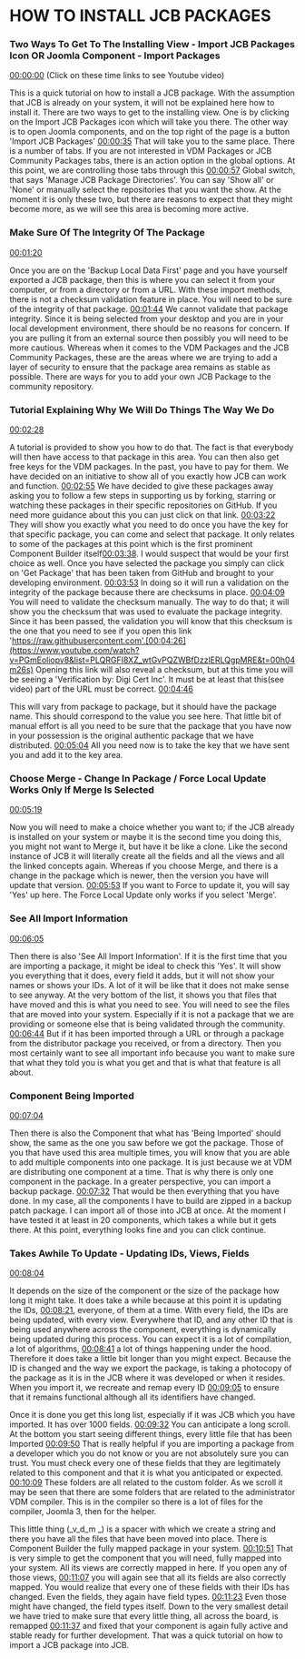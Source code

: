 # HOW TO INSTALL JCB PACKAGES

### Two Ways To Get To The Installing View - Import JCB Packages Icon OR Joomla Component - Import Packages

[00:00:00](https://www.youtube.com/watch?v=PGmEoliopv8&list=PLQRGFI8XZ_wtGvPQZWBfDzzlERLQgpMRE&t=00h00m00s) 
(Click on these time links to see Youtube video)

This is a quick tutorial on how to install a JCB package. With the assumption that JCB is already on your system, it will not be explained here how to install it. There are two ways to get to the installing view. One is by clicking on the Import JCB Packages icon which will take you there. The other way is to open Joomla components, and on the top right of the page is a button 'Import JCB Packages' [00:00:35](https://www.youtube.com/watch?v=PGmEol.iopv8&list=PLQRGFI8XZ_wtGvPQZWBfDzzlERLQgpMRE&t=00h00m35s) That will take you to the same place. There is a number of tabs. If you are not interested in VDM Packages or JCB Community Packages tabs, there is an action option in the global options. At this point, we are controlling those tabs through this [00:00:57](https://www.youtube.com/watch?v=PGmEoliopv8&list=PLQRGFI8XZ_wtGvPQZWBfDzzlERLQgpMRE&t=00h00m57s) Global switch, that says 'Manage JCB Package Directories'. You can say 'Show all' or 'None' or manually select the repositories that you want the show. At the moment it is only these two, but there are reasons to expect that they might become more, as we will see this area is becoming more active. 

### Make Sure Of The Integrity Of The Package 

[00:01:20](https://www.youtube.com/watch?v=PGmEoliopv8&list=PLQRGFI8XZ_wtGvPQZWBfDzzlERLQgpMRE&t=00h01m20s) 

Once you are on the 'Backup Local Data First' page and you have yourself exported a JCB package, then this is where you can select it from your computer, or from a directory or from a URL. With these import methods, there is not a checksum validation feature in place. You will need to be sure of the integrity of that package. [00:01:44](https://www.youtube.com/watch?v=PGmEoliopv8&list=PLQRGFI8XZ_wtGvPQZWBfDzzlERLQgpMRE&t=00h01m44s) We cannot validate that package integrity. Since it is being selected from your desktop and you are in your local development environment, there should be no reasons for concern. If you are pulling it from an external source then possibly you will need to be more cautious. Whereas when it comes to the VDM Packages and the JCB Community Packages, these are the areas where we are trying to add a layer of security to ensure that the package area remains as stable as possible. There are ways for you to add your own JCB Package to the community repository. 

### Tutorial Explaining Why We Will Do Things The Way We Do

[00:02:28](https://www.youtube.com/watch?v=PGmEoliopv8&list=PLQRGFI8XZ_wtGvPQZWBfDzzlERLQgpMRE&t=00h02m28s)

A tutorial is provided to show you how to do that.  The fact is that everybody will then have access to that package in this area. You can then also get free keys for the VDM packages. In the past, you have to pay for them. We have decided on an initiative to show all of you exactly how JCB can work and function. [00:02:55](https://www.youtube.com/watch?v=PGmEoliopv8&list=PLQRGFI8XZ_wtGvPQZWBfDzzlERLQgpMRE&t=00h02m55s) We have decided to give these packages away asking you to follow a few steps in supporting us by forking, starring or watching these packages in their specific repositories on GitHub. If you need more guidance about this you can just click on that link. [00:03:22](https://www.youtube.com/watch?v=PGmEoliopv8&list=PLQRGFI8XZ_wtGvPQZWBfDzzlERLQgpMRE&t=00h03m22s) They will show you exactly what you need to do once you have the key for that specific package, you can come and select that package. It only relates to some of the packages at this point which is the first prominent Component Builder itself[00:03:38](https://www.youtube.com/watch?v=PGmEoliopv8&list=PLQRGFI8XZ_wtGvPQZWBfDzzlERLQgpMRE&t=00h03m38s). I would suspect that would be your first choice as well. Once you have selected the package you simply can click on 'Get Package' that has been taken from GitHub and brought to your developing environment. [00:03:53](https://www.youtube.com/watch?v=PGmEoliopv8&list=PLQRGFI8XZ_wtGvPQZWBfDzzlERLQgpMRE&t=00h03m53s)  In doing so it will run a validation on the integrity of the package because there are checksums in place. [00:04:09](https://www.youtube.com/watch?v=PGmEoliopv8&list=PLQRGFI8XZ_wtGvPQZWBfDzzlERLQgpMRE&t=00h04m09s) You will need to validate the checksum manually. The way to do that; it will show you the checksum that was used to evaluate the package integrity. Since it has been passed, the validation you will know that this checksum is the one that you need to see if you open this link 'https://raw.githubusercontent.com'.[00:04:26](https://www.youtube.com/watch?v=PGmEoliopv8&list=PLQRGFI8XZ_wtGvPQZWBfDzzlERLQgpMRE&t=00h04m26s)  Opening this link will also reveal a checksum, but at this time you will be seeing a 'Verification by: Digi Cert Inc'. It must be at least that this(see video) part of the URL must be correct. [00:04:46](https://www.youtube.com/watch?v=PGmEoliopv8&list=PLQRGFI8XZ_wtGvPQZWBfDzzlERLQgpMRE&t=00h04m46s)


 This will vary from package to package, but it should have the package name. This should correspond to the value you see here. That little bit of manual effort is all you need to be sure that the package that you have now in your possession is the original authentic package that we have distributed. [00:05:04](https://www.youtube.com/watch?v=PGmEoliopv8&list=PLQRGFI8XZ_wtGvPQZWBfDzzlERLQgpMRE&t=00h05m04s)  All you need now is to take the key that we have sent you and add it to the key area. 

### Choose Merge - Change In Package / Force Local Update Works Only If Merge Is Selected

[00:05:19](https://www.youtube.com/watch?v=PGmEoliopv8&list=PLQRGFI8XZ_wtGvPQZWBfDzzlERLQgpMRE&t=00h05m19s)

Now you will need to make a choice whether you want to; if the JCB already is installed on your system or maybe it is the second time you doing this, you might not want to Merge it, but have it be like a clone.  Like the second instance of JCB it will literally create all the fields and all the views and all the linked concepts again. Whereas if you choose Merge, and there is a change in the package which is newer, then the version you have will update that version. [00:05:53](https://www.youtube.com/watch?v=PGmEoliopv8&list=PLQRGFI8XZ_wtGvPQZWBfDzzlERLQgpMRE&t=00h05m53s)  If you want to Force to update it, you will say 'Yes' up here. The Force Local Update only works if you select 'Merge'. 

### See All Import Information

[00:06:05](https://www.youtube.com/watch?v=PGmEoliopv8&list=PLQRGFI8XZ_wtGvPQZWBfDzzlERLQgpMRE&t=00h06m05s)

Then there is also 'See All Import Information'. If it is the first time that you are importing a package, it might be ideal to check this 'Yes'. It will show you everything that it does, every field it adds, but it will not show your names or shows your IDs. A lot of it will be like that it does not make sense to see anyway. At the very bottom of the list, it shows you that files that have moved and this is what you need to see. You will need to see the files that are moved into your system. Especially if it is not a package that we are providing or someone else that is being validated through the community. [00:06:44](https://www.youtube.com/watch?v=PGmEoliopv8&list=PLQRGFI8XZ_wtGvPQZWBfDzzlERLQgpMRE&t=00h06m44s) But if it has been imported through a URL or through a package from the distributor package you received, or from a directory. Then you most certainly want to see all important info because you want to make sure that what they told you is what you get and that is what that feature is all about. 

### Component Being Imported

[00:07:04](https://www.youtube.com/watch?v=PGmEoliopv8&list=PLQRGFI8XZ_wtGvPQZWBfDzzlERLQgpMRE&t=00h07m04s)

Then there is also the Component that what has  'Being Imported' should show, the same as the one you saw before we got the package. Those of you that have used this area multiple times, you will know that you are able to add multiple components into one package. It is just because we at VDM are distributing one component at a time. That is why there is only one component in the package. In a greater perspective, you can import a backup package. [00:07:32](https://www.youtube.com/watch?v=PGmEoliopv8&list=PLQRGFI8XZ_wtGvPQZWBfDzzlERLQgpMRE&t=00h07m32s) That would be then everything that you have done. In my case, all the components I have to build are zipped in a backup patch package. I can import all of those into JCB at once. At the moment I have tested it at least in 20 components, which takes a while but it gets there. At this point, everything looks fine and you can click continue. 

### Takes Awhile To Update - Updating IDs, Views, Fields

[00:08:04](https://www.youtube.com/watch?v=PGmEoliopv8&list=PLQRGFI8XZ_wtGvPQZWBfDzzlERLQgpMRE&t=00h08m04s)

It depends on the size of the component or the size of the package how long it might take.  It does take a while because at this point it is updating the IDs, [00:08:21](https://www.youtube.com/watch?v=PGmEoliopv8&list=PLQRGFI8XZ_wtGvPQZWBfDzzlERLQgpMRE&t=00h08m21s), everyone, of them at a time. With every field, the IDs are being updated, with every view. Everywhere that ID, and any other ID that is being used anywhere across the component, everything is dynamically being updated during this process. You can expect it is a lot of compilation, a lot of algorithms, [00:08:41](https://www.youtube.com/watch?v=PGmEoliopv8&list=PLQRGFI8XZ_wtGvPQZWBfDzzlERLQgpMRE&t=00h08m41s) a lot of things happening under the hood. Therefore it does take a little bit longer than you might expect. Because the ID is changed and the way we export the package, is taking a photocopy of the package as it is in the JCB where it was developed or when it resides. When you import it, we recreate and remap every ID [00:09:05](https://www.youtube.com/watch?v=PGmEoliopv8&list=PLQRGFI8XZ_wtGvPQZWBfDzzlERLQgpMRE&t=00h09m05s) to ensure that it remains functional although all its identifiers have changed. 

Once it is done you get this long list, especially if it was JCB which you have imported. It has over 1000 fields. [00:09:32](https://www.youtube.com/watch?v=PGmEoliopv8&list=PLQRGFI8XZ_wtGvPQZWBfDzzlERLQgpMRE&t=00h09m32s) You can anticipate a long scroll. At the bottom you start seeing different things, every little file that has been Imported [00:09:50](https://www.youtube.com/watch?v=PGmEoliopv8&list=PLQRGFI8XZ_wtGvPQZWBfDzzlERLQgpMRE&t=00h09m50s) That is really helpful if you are importing a package from a developer which you do not know or you are not absolutely sure you can trust. You must check every one of these fields that they are legitimately related to this component and that it is what you anticipated or expected. [00:10:09](https://www.youtube.com/watch?v=PGmEoliopv8&list=PLQRGFI8XZ_wtGvPQZWBfDzzlERLQgpMRE&t=00h10m09s)  These folders are all related to the custom folder. As we scroll it may be seen that there are some folders that are related to the administrator VDM compiler. This is in the compiler so there is a lot of files for the compiler, Joomla 3, then for the helper. 

This little thing (_v_d_m _) is a spacer with which we create a string and there you have all the files that have been moved into place. There is Component Builder the fully mapped package in your system. [00:10:51](https://www.youtube.com/watch?v=PGmEoliopv8&list=PLQRGFI8XZ_wtGvPQZWBfDzzlERLQgpMRE&t=00h10m51s)  That is very simple to get the component that you will need, fully mapped into your system. All its views are correctly mapped in here. If you open any of those views, [00:11:07](https://www.youtube.com/watch?v=PGmEoliopv8&list=PLQRGFI8XZ_wtGvPQZWBfDzzlERLQgpMRE&t=00h11m07s) you will again see that all its fields are also correctly mapped. You would realize that every one of these fields with their IDs has changed. Even the fields, they again have field types. [00:11:23](https://www.youtube.com/watch?v=PGmEoliopv8&list=PLQRGFI8XZ_wtGvPQZWBfDzzlERLQgpMRE&t=00h11m23s) Even those might have changed, the field types itself. Down to the very smallest detail we have tried to make sure that every little thing, all across the board, is remapped [00:11:37](https://www.youtube.com/watch?v=PGmEoliopv8&list=PLQRGFI8XZ_wtGvPQZWBfDzzlERLQgpMRE&t=00h11m37s) and fixed that your component is again fully active and stable ready for further development. That was a quick tutorial on how to import a JCB package into JCB.